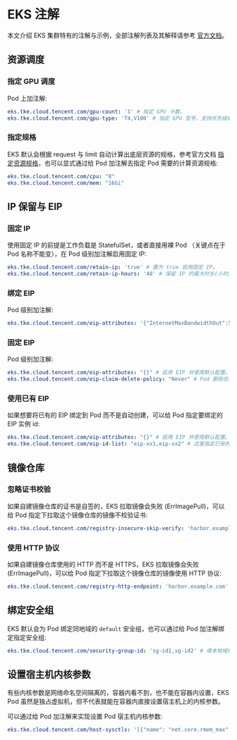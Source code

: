 # EKS 注解

本文介绍 EKS 集群特有的注解与示例，全部注解列表及其解释请参考 [官方文档](https://cloud.tencent.com/document/product/457/44173)。

## 资源调度

### 指定 GPU 调度

Pod 上加注解:

```yaml
eks.tke.cloud.tencent.com/gpu-count: '1' # 指定 GPU 卡数。
eks.tke.cloud.tencent.com/gpu-type: 'T4,V100' # 指定 GPU 型号，支持优先级顺序写法。
```

### 指定规格

EKS 默认会根据 request 与 limit 自动计算出底层资源的规格，参考官方文档 [指定资源规格](https://cloud.tencent.com/document/product/457/44174)，也可以显式通过给 Pod 加注解去指定 Pod 需要的计算资源规格:

```yaml
eks.tke.cloud.tencent.com/cpu: "8"
eks.tke.cloud.tencent.com/mem: "16Gi"
```

## IP 保留与 EIP

### 固定 IP

使用固定 IP 的前提是工作负载是 StatefulSet，或者直接用裸 Pod （关键点在于 Pod 名称不能变），在 Pod 级别加注解启用固定 IP:

```yaml
eks.tke.cloud.tencent.com/retain-ip: 'true' # 置为 true 启用固定 IP。
eks.tke.cloud.tencent.com/retain-ip-hours: '48' # 保留 IP 的最大时长(小时)，Pod 销毁之后超过这个时长没有创建回来，IP 将被释放。
```

### 绑定 EIP

Pod 级别加注解:

```yaml
eks.tke.cloud.tencent.com/eip-attributes: '{"InternetMaxBandwidthOut":50, "InternetChargeType":"TRAFFIC_POSTPAID_BY_HOUR"}' # 值可以为空串，表示启用 EIP 并使用默认配置；也可以用创建 EIP 接口的 json 参数，详细参数列表参考 [这里](https://cloud.tencent.com/document/api/215/16699#2.-.E8.BE.93.E5.85.A5.E5.8F.82.E6.95.B0)，本例中的参数表示 EIP 是按量付费，且带宽上限为 50M。
```

### 固定 EIP

Pod 级别加注解:

```yaml
eks.tke.cloud.tencent.com/eip-attributes: "{}" # 启用 EIP 并使用默认配置。
eks.tke.cloud.tencent.com/eip-claim-delete-policy: "Never" # Pod 删除后，EIP 是否自动回收，默认回收。使用 "Never" 不回收，即下次同名 Pod 创建出来仍然会绑定此 EIP，实现固定 EIP。
```

### 使用已有 EIP

如果想要将已有的 EIP 绑定到 Pod 而不是自动创建，可以给 Pod 指定要绑定的 EIP 实例 id:

```yaml
eks.tke.cloud.tencent.com/eip-attributes: "{}" # 启用 EIP 并使用默认配置。
eks.tke.cloud.tencent.com/eip-id-list: "eip-xx1,eip-xx2" # 这里指定已有的 EIP 实例列表，确保 StatefulSet 的 Pod 副本数小于等于这里的 EIP 实例数。
```

## 镜像仓库

### 忽略证书校验

如果自建镜像仓库的证书是自签的，EKS 拉取镜像会失败 (ErrImagePull)，可以给 Pod 指定下拉取这个镜像仓库的镜像不校验证书:

```yaml
eks.tke.cloud.tencent.com/registry-insecure-skip-verify: 'harbor.example.com' # 也可以写多个，逗号隔开
```

### 使用 HTTP 协议

如果自建镜像仓库使用的 HTTP 而不是 HTTPS，EKS 拉取镜像会失败 (ErrImagePull)，可以给 Pod 指定下拉取这个镜像仓库的镜像使用 HTTP 协议:

```yaml
eks.tke.cloud.tencent.com/registry-http-endpoint: 'harbor.example.com' # 也可以写多个，逗号隔开
```

## 绑定安全组

EKS 默认会为 Pod 绑定同地域的 `default` 安全组，也可以通过给 Pod 加注解绑定指定安全组:

```yaml
eks.tke.cloud.tencent.com/security-group-id: 'sg-id1,sg-id2' # 填本地域存在的安全组 id，多个用逗号隔开，网络策略按安全组顺序生效，安全组默认最多只能绑定 2000 个 Pod，如需更多请提工单提升配额。
```

## 设置宿主机内核参数

有些内核参数是网络命名空间隔离的，容器内看不到，也不能在容器内设置，EKS Pod 虽然是独占虚拟机，但不代表就能在容器内直接设置宿主机上的内核参数。

可以通过给 Pod 加注解来实现设置 Pod 宿主机内核参数:

```yaml
eks.tke.cloud.tencent.com/host-sysctls: '[{"name": "net.core.rmem_max","value": "26214400"},{"name": "net.core.wmem_max","value": "26214400"},{"name": "net.core.rmem_default","value": "26214400"},{"name": "net.core.wmem_default","value": "26214400"}]'
```
